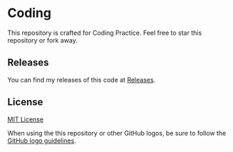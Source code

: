 # Coding

This repository is crafted for Coding Practice. Feel free to star this repository or fork away.

## Releases

You can find my releases of this code at [Releases](https://github.com/thundercrypt/coding/releases).

## License

[MIT License](https://github.com/thundercrypt/coding/blob/main/LICENSE.md)

When using the this repository or other GitHub logos, be sure to follow the [GitHub logo guidelines](https://github.com/logos).
